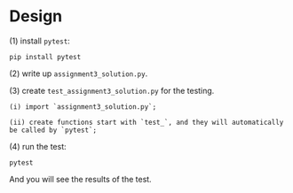# Design

(1) install `pytest`:

```
pip install pytest
```

(2) write up `assignment3_solution.py`.

(3) create `test_assignment3_solution.py` for the testing.

    (i) import `assignment3_solution.py`;
    
    (ii) create functions start with `test_`, and they will automatically be called by `pytest`;

(4) run the test:

```
pytest
```

And you will see the results of the test.
